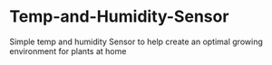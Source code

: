 # Temp-and-Humidity-Sensor

Simple temp and humidity Sensor to help create an optimal growing environment for plants at home

